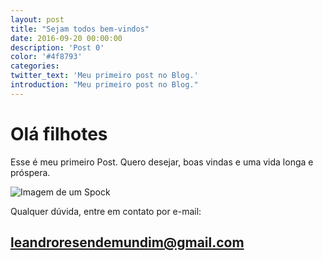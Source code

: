 ```yaml
---
layout: post
title: "Sejam todos bem-vindos"
date: 2016-09-20 00:00:00
description: 'Post 0'
color: '#4f8793'
categories:
twitter_text: 'Meu primeiro post no Blog.'
introduction: "Meu primeiro post no Blog."
---
```


# Olá filhotes

Esse é meu primeiro Post. Quero desejar, boas vindas e uma vida longa e próspera. 

![Imagem de um Spock](http://www.how-to-draw-cartoons-online.com/image-files/xhow-to-draw-spock.gif.pagespeed.ic.txUGj-k2tx.png)

Qualquer dúvida, entre em contato por e-mail:
## leandroresendemundim@gmail.com
